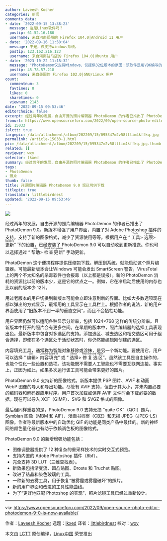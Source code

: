 ```yaml
---
author: Laveesh Kocher
categories: 新闻
comments_data:
- date: '2022-09-15 13:38:23'
  message: 这是Linux软件吗？
  postip: 61.52.16.180
  username: 来自河南郑州的 Firefox 104.0|Android 11 用户
- date: '2022-09-16 11:58:04'
  message: 不是，仅支持windows系统。
  postip: 123.162.216.123
  username: 来自河南驻马店的 Firefox 104.0|Ubuntu 用户
- date: '2023-10-22 11:18:32'
  message: "PhotoDemon仅支持Windows、仅提供32位版本的原因：该软件是用VB6编写的。<br />\r\n微软二十几年没有更新VB6了，一直停留在32位版本，更别提跨平台了。虽然作者说“出于便携考虑”不提供64位版本，但VB6只有32位，即使想构建64位应用也不可能。"
  postip: 45.78.57.218
  username: 来自美国的 Firefox 102.0|GNU/Linux 用户
count:
  commentnum: 3
  favtimes: 0
  likes: 0
  sharetimes: 0
  viewnum: 2143
date: '2022-09-15 09:53:46'
editorchoice: false
excerpt: 经过两年的发展，自由开源的照片编辑器 PhotoDemon 的作者已推出了 PhotoDemon 9.0。
fromurl: https://www.opensourceforu.com/2022/09/open-source-photo-editor-photodemon-9-0-is-now-available/
id: 15033
islctt: true
largepic: /data/attachment/album/202209/15/095347m2v58lttim4kffkq.jpg
permalink: /article-15033-1.html
pic: /data/attachment/album/202209/15/095347m2v58lttim4kffkq.jpg.thumb.jpg
related: []
reviewer: wxy
selector: lkxed
summary: 经过两年的发展，自由开源的照片编辑器 PhotoDemon 的作者已推出了 PhotoDemon 9.0。
tags:
- PhotoDemon
- 照片
thumb: false
title: 开源照片编辑器 PhotoDemon 9.0 现已可供下载
titlepic: true
translator: littlebirdnest
updated: '2022-09-15 09:53:46'
---
```


![](/data/attachment/album/202209/15/095347m2v58lttim4kffkq.jpg)


经过两年的发展，自由开源的照片编辑器 PhotoDemon 的作者已推出了 PhotoDemon 9.0。新版本增强了用户界面，内置了对 Adobe Photoshop 插件的支持，支持了新的图像格式，减少了资源使用等等。根据用户在 “<ruby> 工具 <rt>  Tools </rt></ruby> > <ruby> 选项 <rt>  Options </rt></ruby> > <ruby> 更新 <rt>  Updates </rt></ruby>” 下的设置，已经安装了 PhotoDemon 9.0 可以自动收到更新推送。你也可以选择通过 “<ruby> 帮助 <rt>  Help </rt></ruby> > <ruby> 检查更新 <rt>  Check for Updates </rt></ruby>” 手动更新。


PhotoDemon 这个便携程序提供压缩包下载。解压到系统，就能启动这个照片编辑器。可能最新版本会让Windows 可能会发出 SmartScreen 警告，VirusTotal 上的两个不太知名的杀毒软件也会报毒（以上都是误报）。新的 PhotoDemon 消耗的资源比以前的版本少，这是它的优点之一。例如，它在冷启动后使用的内存也比以前的版本少 12%。


用过老版本的用户切换到新版本可能会立即注意到新的界面。比如大多数选项现在都以弹出的方式显示，最常用的工具显示在工具栏上。根据作者的说法，新的用户界面使用了“旧版本不到一半的垂直空间”，而且不会牺牲功能。


用户界面仍然可以适配各种显示分辨率，包括 1024×768 这样的传统分辨率。且新版本中打开的照片会有更多空间。在早期的版本中，照片编辑器的选择工具表现出色。最新版本中包含对多选区的支持。添加选区、减去选区和相交选区可用于组合选择，即使在多个选区处于活动状态时，你仍然能编辑刚创建的选区。


内容填充工具，通常称为智能对象移除或涂抹，是另一个新功能。要使用它，用户可以选择 “<ruby> 编辑 <rt>  Edit </rt></ruby> > <ruby> 内容填充 <rt>  Content-aware fill </rt></ruby>” 或 “<ruby> 选择 <rt>  Select </rt></ruby> > <ruby> 修复选区 <rt>  Heal selected region </rt></ruby>”。虽然该工具是自主操作的，也能个性化一些设置和选项。该功能既不需要人工智能也不需要互联网连接。事实上，正因为如此，如果多次运行该工具可能会带来更好的图片。


PhotoDemon 9.0 支持新的图像格式。新版本提供 PSP 图片、AVIF 和动画 WebP 图像的导入和导出功能。尽管有 AVIF 支持，但由于其大小，并未内置必要的编码器和解码器应用程序。用户首次加载或保存 AVIF 文件时会下载必要的数据。现在可以导入 XCF（GIMP）、SVG 和 SVGZ 格式的图像。


最后但同样重要的是，PhotoDemon 9.0 支持无损 “quite OK”（QOI）照片、Symbian 图像（MBM 和 AIF）、漫画书档案（CBZ）和无损 JPEG（JPEG-LS）图像。作者称最新版本中的自动优化 GIF 的功能是同类产品中最佳的。新的神经网络颜色量化器也有助于依赖调色板的图像格式。


PhotoDemon 9.0 的新增增强功能包括：


* 图像调整器提供了 12 种复杂的重采样技术的实时交互式预览。
* 支持内置的 Adobe Photoshop 插件（8bf）。
* 完全支持 3D LUT（三维查找表）。
* 新效果包括渐变流、凹凸贴图、Droste 和 Truchet 贴图。
* 改进了结晶和染色玻璃的工具。
* 一种新的去雾工具，用于恢复“被雾霾或雾霾破坏”的照片。
* 新的用户界面和改进的工具性能曲线。
* 为了“更好地匹配 Photoshop 的实现”，照片滤镜工具已经过重新设计。




---


via: <https://www.opensourceforu.com/2022/09/open-source-photo-editor-photodemon-9-0-is-now-available/>


作者：[Laveesh Kocher](https://www.opensourceforu.com/author/laveesh-kocher/) 选题：[lkxed](https://github.com/lkxed) 译者：[littlebirdnest](https://github.com/littlebirdnest) 校对：[wxy](https://github.com/wxy)


本文由 [LCTT](https://github.com/LCTT/TranslateProject) 原创编译，[Linux中国](https://linux.cn/) 荣誉推出